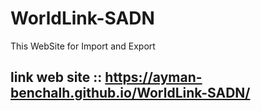 # WorldLink-SADN
This WebSite for Import  and Export 

## link web site ::  https://ayman-benchalh.github.io/WorldLink-SADN/ 
